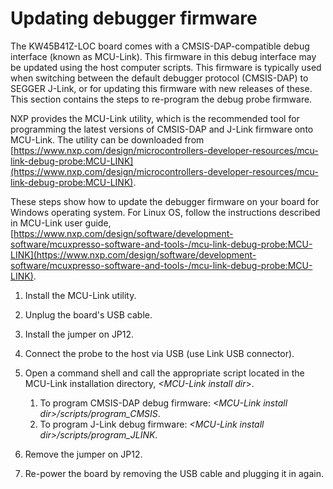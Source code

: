 # Updating debugger firmware 

The KW45B41Z-LOC board comes with a CMSIS-DAP-compatible debug interface \(known as MCU-Link\). This firmware in this debug interface may be updated using the host computer scripts. This firmware is typically used when switching between the default debugger protocol \(CMSIS-DAP\) to SEGGER J-Link, or for updating this firmware with new releases of these. This section contains the steps to re-program the debug probe firmware.

NXP provides the MCU-Link utility, which is the recommended tool for programming the latest versions of CMSIS-DAP and J-Link firmware onto MCU-Link. The utility can be downloaded from [https://www.nxp.com/design/microcontrollers-developer-resources/mcu-link-debug-probe:MCU-LINK](https://www.nxp.com/design/microcontrollers-developer-resources/mcu-link-debug-probe:MCU-LINK).

These steps show how to update the debugger firmware on your board for Windows operating system. For Linux OS, follow the instructions described in MCU-Link user guide, [https://www.nxp.com/design/software/development-software/mcuxpresso-software-and-tools-/mcu-link-debug-probe:MCU-LINK](https://www.nxp.com/design/software/development-software/mcuxpresso-software-and-tools-/mcu-link-debug-probe:MCU-LINK).

1.  Install the MCU-Link utility.
2.  Unplug the board's USB cable.
3.  Install the jumper on JP12.
4.  Connect the probe to the host via USB \(use Link USB connector\).
5.  Open a command shell and call the appropriate script located in the MCU-Link installation directory, *<MCU-Link install dir*\>.

    1.  To program CMSIS-DAP debug firmware: *<MCU-Link install dir\>/scripts/program\_CMSIS*.
    2.  To program J-Link debug firmware: *<MCU-Link install dir\>/scripts/program\_JLINK*.
6.  Remove the jumper on JP12.
7.  Re-power the board by removing the USB cable and plugging it in again.

